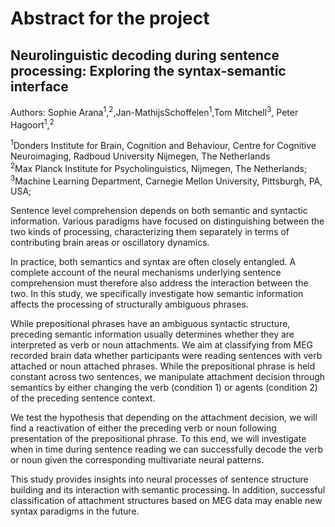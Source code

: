 Abstract for the project
========================

Neurolinguistic decoding during sentence processing: Exploring the syntax-semantic interface
--------------------------------------------------------------------------------------------
Authors: Sophie Arana<sup>1</sup>,<sup>2</sup>,Jan-MathijsSchoffelen<sup>1</sup>,Tom Mitchell<sup>3</sup>, Peter Hagoort<sup>1</sup>,<sup>2</sup>

<sup>1</sup>Donders Institute for Brain, Cognition and Behaviour, Centre for Cognitive Neuroimaging, Radboud University Nijmegen, The Netherlands<br />
<sup>2</sup>Max Planck Institute for Psycholinguistics, Nijmegen, The Netherlands;<br />
<sup>3</sup>Machine Learning Department, Carnegie Mellon University, Pittsburgh, PA, USA;<br />

Sentence level comprehension depends on both semantic and syntactic information. Various paradigms have focused on distinguishing between the two kinds of processing, characterizing them separately in terms of contributing brain areas or oscillatory dynamics.

In practice, both semantics and syntax are often closely entangled. A complete account of the neural mechanisms underlying sentence comprehension must therefore also address the interaction between the two. In this study, we specifically investigate how semantic information affects the processing of structurally ambiguous phrases.

While prepositional phrases have an ambiguous syntactic structure, preceding semantic information usually determines whether they are interpreted as verb or noun attachments. We aim at classifying from MEG recorded brain data whether participants were reading sentences with verb attached or noun attached phrases. While the prepositional phrase is held constant across two sentences, we manipulate attachment decision through semantics by either changing the verb (condition 1) or agents (condition 2) of the preceding sentence context.

We test the hypothesis that depending on the attachment decision, we will find a reactivation of either the preceding verb or noun following presentation of the prepositional phrase. To this end, we will investigate when in time during sentence reading we can successfully decode the verb or noun given the corresponding multivariate neural patterns.

This study provides insights into neural processes of sentence structure building and its interaction with semantic processing. In addition, successful classification of attachment structures based on MEG data may enable new syntax paradigms in the future.
